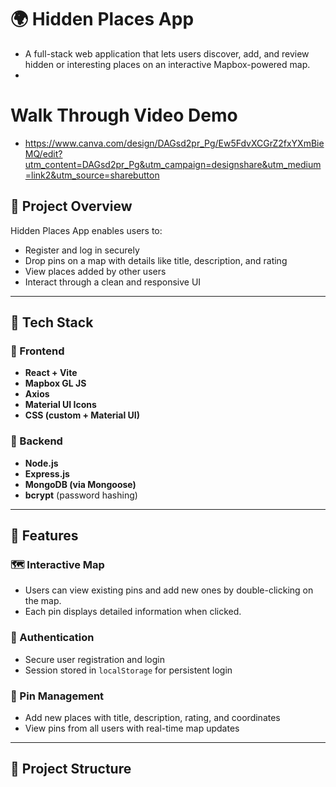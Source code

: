 # 🌍 Hidden Places App

- A full-stack web application that lets users discover, add, and review hidden or interesting places on an interactive Mapbox-powered map.
- 
# Walk Through Video Demo
- https://www.canva.com/design/DAGsd2pr_Pg/Ew5FdvXCGrZ2fxYXmBieMQ/edit?utm_content=DAGsd2pr_Pg&utm_campaign=designshare&utm_medium=link2&utm_source=sharebutton

## 📌 Project Overview

Hidden Places App enables users to:
- Register and log in securely
- Drop pins on a map with details like title, description, and rating
- View places added by other users
- Interact through a clean and responsive UI

---

## 🧩 Tech Stack

### 🔹 Frontend
- **React + Vite**
- **Mapbox GL JS**
- **Axios**
- **Material UI Icons**
- **CSS (custom + Material UI)**

### 🔹 Backend
- **Node.js**
- **Express.js**
- **MongoDB (via Mongoose)**
- **bcrypt** (password hashing)

---

## 🚀 Features

### 🗺️ Interactive Map
- Users can view existing pins and add new ones by double-clicking on the map.
- Each pin displays detailed information when clicked.

### 👥 Authentication
- Secure user registration and login
- Session stored in `localStorage` for persistent login

### 📍 Pin Management
- Add new places with title, description, rating, and coordinates
- View pins from all users with real-time map updates

---

## 📁 Project Structure


